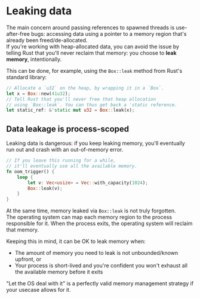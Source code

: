 # Leaking data

The main concern around passing references to spawned threads is use-after-free bugs:
accessing data using a pointer to a memory region that's already been freed/de-allocated.\
If you're working with heap-allocated data, you can avoid the issue by
telling Rust that you'll never reclaim that memory: you choose to **leak memory**,
intentionally.

This can be done, for example, using the `Box::leak` method from Rust's standard library:

```rust
// Allocate a `u32` on the heap, by wrapping it in a `Box`.
let x = Box::new(41u32);
// Tell Rust that you'll never free that heap allocation
// using `Box::leak`. You can thus get back a 'static reference.
let static_ref: &'static mut u32 = Box::leak(x);
```

## Data leakage is process-scoped

Leaking data is dangerous: if you keep leaking memory, you'll eventually
run out and crash with an out-of-memory error.

```rust
// If you leave this running for a while, 
// it'll eventually use all the available memory.
fn oom_trigger() {
    loop {
        let v: Vec<usize> = Vec::with_capacity(1024);
        Box::leak(v);
    }
}
```

At the same time, memory leaked via `Box::leak` is not truly forgotten.\
The operating system can map each memory region to the process responsible for it.
When the process exits, the operating system will reclaim that memory.

Keeping this in mind, it can be OK to leak memory when:

- The amount of memory you need to leak is not unbounded/known upfront, or
- Your process is short-lived and you're confident you won't exhaust
  all the available memory before it exits

"Let the OS deal with it" is a perfectly valid memory management strategy
if your usecase allows for it.
